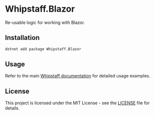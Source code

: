 # Whipstaff.Blazor

Re-usable logic for working with Blazor.

## Installation

```bash
dotnet add package Whipstaff.Blazor
```

## Usage

Refer to the main [Whipstaff documentation](https://github.com/dpvreony/whipstaff) for detailed usage examples.

## License

This project is licensed under the MIT License - see the [LICENSE](https://github.com/dpvreony/whipstaff/blob/main/LICENSE) file for details.
